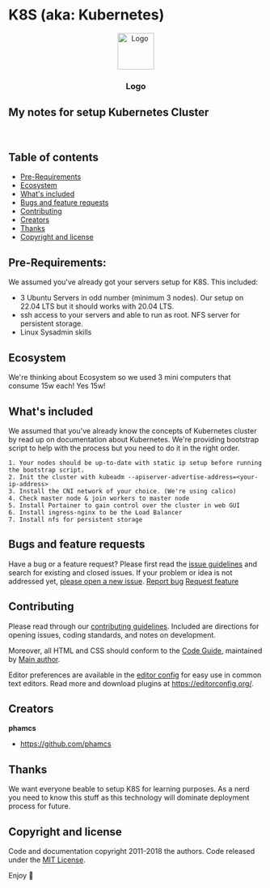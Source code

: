 # K8S (aka: Kubernetes)

<p align="center">
  <a href="https://example.com/">
    <img src="https://via.placeholder.com/72" alt="Logo" width=72 height=72>
  </a>

  <h3 align="center">Logo</h3>

  <p align="center">
    <h2> My notes for setup Kubernetes Cluster </h2>
    <br>
  </p>
</p>


## Table of contents

- [Pre-Requirements](#Pre-requirements)
- [Ecosystem](#Ecosystem)
- [What's included](#whats-included)
- [Bugs and feature requests](#bugs-and-feature-requests)
- [Contributing](#contributing)
- [Creators](#creators)
- [Thanks](#thanks)
- [Copyright and license](#copyright-and-license)


## Pre-Requirements:
We assumed you've already got your servers setup for K8S. This included:

- 3 Ubuntu Servers in odd number (minimum 3 nodes). Our setup on 22.04 LTS but it should works with 20.04 LTS.
- ssh access to your servers and able to run as root. NFS server for persistent storage.
- Linux Sysadmin skills

## Ecosystem

We're thinking about Ecosystem so we used 3 mini computers that consume 15w each! Yes 15w!

## What's included

We assumed that you've already know the concepts of Kubernetes cluster by read up on documentation about Kubernetes.
We're providing bootstrap script to help with the process but you need to do it in the right order.

```text
1. Your nodes should be up-to-date with static ip setup before running the bootstrap script.
2. Init the cluster with kubeadm --apiserver-advertise-address=<your-ip-address>
3. Install the CNI network of your choice. (We're using calico)
4. Check master node & join workers to master node
5. Install Portainer to gain control over the cluster in web GUI
6. Install ingress-nginx to be the Load Balancer
7. Install nfs for persistent storage
```

## Bugs and feature requests

Have a bug or a feature request? Please first read the [issue guidelines](https://reponame/blob/master/CONTRIBUTING.md) and search for existing and closed issues. If your problem or idea is not addressed yet, [please open a new issue](https://reponame/issues/new).
    <a href="https://reponame/issues/new?template=bug.md">Report bug</a>
    <a href="https://reponame/issues/new?template=feature.md&labels=feature">Request feature</a>
## Contributing

Please read through our [contributing guidelines](https://reponame/blob/master/CONTRIBUTING.md). Included are directions for opening issues, coding standards, and notes on development.

Moreover, all HTML and CSS should conform to the [Code Guide](https://github.com/mdo/code-guide), maintained by [Main author](https://github.com/usernamemainauthor).

Editor preferences are available in the [editor config](https://reponame/blob/master/.editorconfig) for easy use in common text editors. Read more and download plugins at <https://editorconfig.org/>.

## Creators

**phamcs**

- <https://github.com/phamcs>

## Thanks

We want everyone beable to setup K8S for learning purposes. As a nerd you need to know this stuff as this technology will dominate deployment process for future.

## Copyright and license

Code and documentation copyright 2011-2018 the authors. Code released under the [MIT License](https://reponame/blob/master/LICENSE).

Enjoy :metal:
